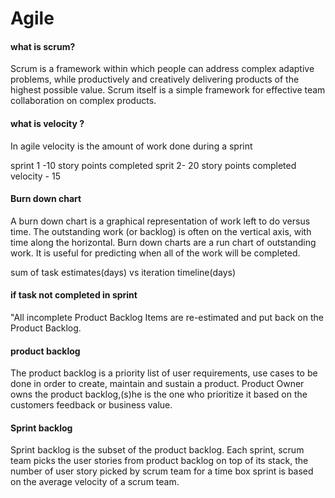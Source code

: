 # Agile

#### what is scrum?
Scrum is a framework within which people can address complex adaptive problems, while productively and creatively delivering products of the highest possible value.
Scrum itself is a simple framework for effective team collaboration on complex products. 

#### what is velocity ?

In agile velocity is the amount of work done during a sprint

sprint 1 -10 story points completed
sprit 2- 20 story points completed
velocity - 15 

#### Burn down chart
A burn down chart is a graphical representation of work left to do versus time. The outstanding work (or backlog) is often on the vertical axis, with time along the horizontal. Burn down charts are a run chart of outstanding work. It is useful for predicting when all of the work will be completed.

sum of task estimates(days) vs iteration timeline(days)


#### if task not completed in sprint 
"All incomplete Product Backlog Items are re-estimated and put back on the Product Backlog.

#### product backlog 
The product backlog is a priority list of user requirements, use cases to be done in order to create, maintain and sustain a product. Product Owner owns the product backlog,(s)he is the one who prioritize it based on the customers feedback or business value. 
#### Sprint backlog 
Sprint backlog is the subset of the product backlog. Each sprint, scrum team picks the user stories from product backlog on top of its stack, the number of user story picked by scrum team for a time box sprint is based on the average velocity of a scrum team.
